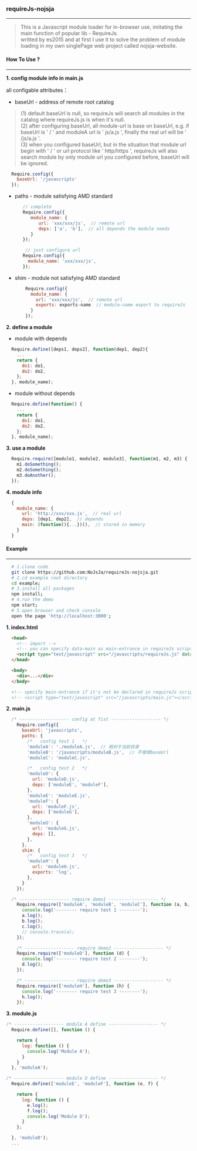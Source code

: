 ### requireJs-nojsja
____________________

>This is a Javascript module loader for in-browser use, imitating the main function  of popular lib - RequireJs.   
>writted by es2015 and at first I use it to solve the problem of module loading in my own singlePage web project called nojsja-website.

#### How To Use ?
______________

__1. config module info in main.js__  

  all configable attributes：  
  * baseUrl - address of remote root catalog  

  > (1) default baseUrl is null, so requireJs will search all modules in the catalog where requireJs.js is when it's null.  
  > (2) after configuring baseUrl, all module-url is base on baseUrl, e.g. if baseUrl is ' / ' and moduleA url is ' js/a.js ', finally the real url will be ' /js/a.js '.  
  > (3) when you configured baseUrl, but in the situation that module url begin with ' / ' or url protocol like ' http/https ', requireJs will also search module by only module url you configured before, baseUrl will be ignored.

  ```js
    Require.config({
      baseUrl: '/javascripts'
    });
  ```

  * paths - module satisfying AMD standard  

    ```js
       // complete
       Require.config({
          module_name: {
             url: 'xxx/xxx/js',  // remote url
             deps: ['a', 'b'],  // all depends the module needs
          }
       });

        // just configure url
       Require.config({
         module_name: 'xxx/xxx/js',
       });
    ```

  * shim - module not satisfying AMD standard

    ```js
        Require.config({
          module_name: {
            url: 'xxx/xxx/js',  // remote url
            exports: exports-name  // module-name export to requireJs
          }
        });
    ```

__2. define a module__  

  * module with depends  
  ```js
    Require.define([deps1, deps2], function(dep1, dep2){
      ...
      return {
        do1: do1,
        do2: do2,
      };
    }, module_name);
  ```

  * module without depends  
  ```js
    Require.define(function() {
      ...
      return {
        do1: do1,
        do2: do2,
      };
    }, module_name);
  ```

__3. use a module__   

  ```js
    Require.require([module1, module2, module3], function(m1, m2, m3) {
      m1.doSomething();
      m2.doSomething();
      m3.doAnother();
    });
  ```

__4. module info__  

  ```js
    {
      module_name: {
        url: 'http://xxx/xxx.js',  // real url
        deps: [dep1, dep2],  // depends
        main: (function(){...})(),  // stored in memory
      }
    }
  ```

#### Example
______________

```bash
  # 1.clone code
  git clone https://github.com:NoJsJa/requireJs-nojsja.git
  # 2.cd example root directory
  cd example;
  # 3.install all packages
  npm install;
  # 4.run the demo
  npm start;
  # 5.open browser and check console
  open the page 'http://localhost:3000';
```

__1. index.html__  

```html
  <head>
    <!-- import -->
    <!-- you can specify data-main as main-entrance in requireJs script -->
    <script type="text/javascript" src="/javascripts/requireJs.js" data-main="/javascripts/main.js"></script>
  </head>

  <body>
    <div>...</div>
  </body>

  <!-- specify main-entrance if it's not be declared in requireJs script -->
  <!-- <script type="text/javascript" src="/javascripts/main.js"></script> -->
```

__2. main.js__  

```js
  /* ------------------- config at fist ------------------- */
    Require.config({
      baseUrl: 'javascripts',
      paths: {
        /*   config test 1   */
        'moduleA': './moduleA.js',  // 相对于当前目录
        'moduleB': '/javascripts/moduleB.js',  // 不使用baseUrl
        'moduleC': 'moduleC.js',

        /*   config test 2   */
        'moduleD': {
          url: 'moduleD.js',
          deps: ['moduleE', 'moduleF'],
        },
        'moduleE': 'moduleE.js',
        'moduleF': {
          url: 'moduleF.js',
          deps: ['moduleG'],
        },
        'moduleG': {
          url: 'moduleG.js',
          deps: [],
        },
      },
      shim: {
        /*   config test 3   */
        'moduleH': {
          url: 'moduleH.js',
          exports: 'log',
        },
      }
    });

  /* ------------------- require demo1 ------------------- */
    Require.require(['moduleA', 'moduleB', 'moduleC'], function (a, b, c) {
      console.log('-------- require test 1 --------');
      a.log();
      b.log();
      c.log();
      // console.trace(a);
    });

    /* ------------------- require demo2 ------------------- */
    Require.require(['moduleD'], function (d) {
      console.log('-------- require test 2 --------');
      d.log();
    });

    /* ------------------- require demo3 ------------------- */
    Require.require(['moduleH'], function (h) {
      console.log('-------- require test 3 --------');
      h.log();
    });

```

__3. module.js__  

```js
/* ------------------- module A define ------------------- */
  Require.define([], function () {

    return {
      log: function () {
        console.log('Module A');
      }
    }
  }, 'moduleA');

/* ------------------- module D define ------------------- */
  Require.define(['moduleE', 'moduleF'], function (e, f) {

    return {
      log: function () {
        e.log();
        f.log();
        console.log('Module D');
      }
    };

  }, 'moduleD');
  ...
```
